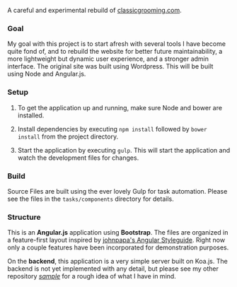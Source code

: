A careful and experimental rebuild of [classicgrooming.com](http://classicgrooming.com).

### Goal

My goal with this project is to start afresh with several tools I have
become quite fond of, and to rebuild the website for better future maintainability,
a more lightweight but dynamic user experience, and a stronger admin interface. The original site was built using Wordpress. This will be built using Node and Angular.js.

### Setup

1. To get the application up and running, make sure Node and bower are installed.

2. Install dependencies by executing `npm install` followed by `bower install` from
the project directory.

3. Start the application by executing `gulp`. This will start the application and watch the development files for changes.

### Build

Source Files are built using the ever lovely Gulp for task automation. Please see the files in the `tasks/components` directory for details.

### Structure
This is an **Angular.js** application using **Bootstrap**. The files are organized in a feature-first layout inspired by [johnpapa's Angular Styleguide](https://github.com/johnpapa/angular-styleguide). Right now only a couple features have been incorporated for demonstration purposes.

On the **backend**, this application is a very simple server built on Koa.js. The backend is not yet implemented with any detail, but please see my other repository [*sample*](https://github.com/codechaotic/welcome) for a rough idea of what I have in mind.
